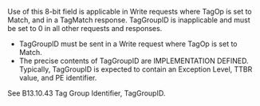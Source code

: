 Use of this 8-bit field is applicable in Write requests where TagOp is set to Match, and in a TagMatch response. TagGroupID is inapplicable and must be set to 0 in all other requests and responses.

- TagGroupID must be sent in a Write request where TagOp is set to Match.
- The precise contents of TagGroupID are IMPLEMENTATION DEFINED. Typically, TagGroupID is expected to contain an Exception Level, TTBR value, and PE identifier.

See B13.10.43 Tag Group Identifier, TagGroupID.